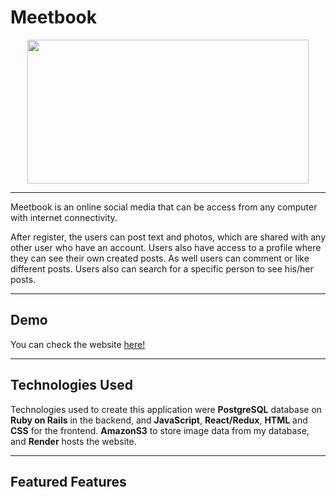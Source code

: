 # __Meetbook__

<p align="center">
    <img src="https://meetbook-seeds.s3.us-west-1.amazonaws.com/meetbook-main.png"  width="450" height="230">
</p>

---

Meetbook is an online social media that can be access from any computer with internet connectivity.

After register, the users can post text and photos, which are shared with any other user who have an account. Users also have access to a profile where they can see their own created posts.
As well users can comment or like different posts.
Users also can search for a specific person to see his/her posts.

---

## __Demo__
You can check the website [here!](https://meetbook.onrender.com/)

---

## **Technologies Used**
Technologies used to create this application were __PostgreSQL__ database on __Ruby on Rails__ in the backend, and __JavaScript__, __React/Redux__, __HTML__ and __CSS__ for the frontend.
**AmazonS3** to store image data from my database, and **Render** hosts the website.

---

## **Featured Features**


